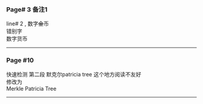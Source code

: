 ### Page# 3  备注1
line# 2 , 数字~~金~~币   
错别字    
数字货币
___

### Page #10
快速检测 第二段  默克尔patricia tree
这个地方阅读不友好   
修改为   
Merkle Patricia Tree
___
